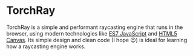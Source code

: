 # TorchRay

TorchRay is a simple and performant raycasting engine that runs in the browser, using modern technologies like [ES7 JavaScript](http://kangax.github.io/compat-table/es2016plus/) and [HTML5 Canvas](https://developer.mozilla.org/en-US/docs/Web/API/Canvas_API). Its simple design and clean code (I hope :wink:) is ideal for learning how a raycasting engine works.